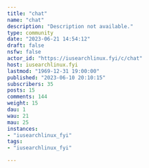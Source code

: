 ```yaml
---
title: "chat" 
name: "chat"
description: "Description not available."
type: community
date: "2023-06-21 14:54:12"
draft: false
nsfw: false
actor_id: "https://iusearchlinux.fyi/c/chat"
host: iusearchlinux.fyi
lastmod: "1969-12-31 19:00:00"
published: "2023-06-10 20:10:15"
subscribers: 35
posts: 15
comments: 144
weight: 15
dau: 1
wau: 21
mau: 25
instances:
- "iusearchlinux_fyi"
tags: 
- "iusearchlinux_fyi"

---
```


